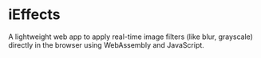 # iEffects
A lightweight web app to apply real-time image filters (like blur, grayscale) directly in the browser using WebAssembly and JavaScript.